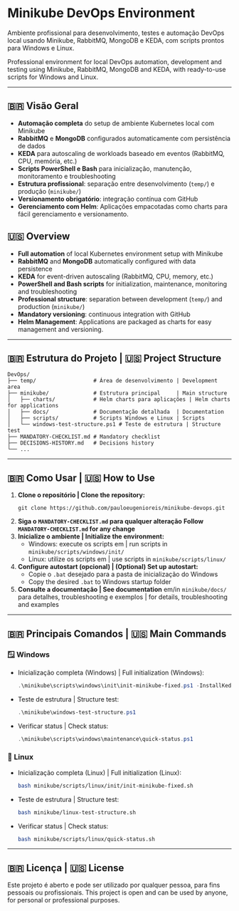 # Minikube DevOps Environment

Ambiente profissional para desenvolvimento, testes e automação DevOps local usando Minikube, RabbitMQ, MongoDB e KEDA, com scripts prontos para Windows e Linux.

Professional environment for local DevOps automation, development and testing using Minikube, RabbitMQ, MongoDB and KEDA, with ready-to-use scripts for Windows and Linux.

---

## 🇧🇷 Visão Geral
- **Automação completa** do setup de ambiente Kubernetes local com Minikube
- **RabbitMQ** e **MongoDB** configurados automaticamente com persistência de dados
- **KEDA** para autoscaling de workloads baseado em eventos (RabbitMQ, CPU, memória, etc.)
- **Scripts PowerShell e Bash** para inicialização, manutenção, monitoramento e troubleshooting
- **Estrutura profissional**: separação entre desenvolvimento (`temp/`) e produção (`minikube/`)
- **Versionamento obrigatório**: integração contínua com GitHub
- **Gerenciamento com Helm**: Aplicações empacotadas como charts para fácil gerenciamento e versionamento.

## 🇺🇸 Overview
- **Full automation** of local Kubernetes environment setup with Minikube
- **RabbitMQ** and **MongoDB** automatically configured with data persistence
- **KEDA** for event-driven autoscaling (RabbitMQ, CPU, memory, etc.)
- **PowerShell and Bash scripts** for initialization, maintenance, monitoring and troubleshooting
- **Professional structure**: separation between development (`temp/`) and production (`minikube/`)
- **Mandatory versioning**: continuous integration with GitHub
- **Helm Management**: Applications are packaged as charts for easy management and versioning.

---

## 🇧🇷 Estrutura do Projeto | 🇺🇸 Project Structure
```
DevOps/
├── temp/                  # Área de desenvolvimento | Development area
├── minikube/              # Estrutura principal     | Main structure
│   ├── charts/            # Helm charts para aplicações | Helm charts for applications
│   ├── docs/              # Documentação detalhada  | Documentation
│   ├── scripts/           # Scripts Windows e Linux | Scripts
│   └── windows-test-structure.ps1 # Teste de estrutura | Structure test
├── MANDATORY-CHECKLIST.md # Mandatory checklist
├── DECISIONS-HISTORY.md   # Decisions history
└── ...
```

---

## 🇧🇷 Como Usar | 🇺🇸 How to Use
1. **Clone o repositório | Clone the repository:**
   ```
   git clone https://github.com/pauloeugenioreis/minikube-devops.git
   ```
2. **Siga o `MANDATORY-CHECKLIST.md` para qualquer alteração**
  **Follow `MANDATORY-CHECKLIST.md` for any change**
3. **Inicialize o ambiente | Initialize the environment:**
   - Windows: execute os scripts em | run scripts in `minikube/scripts/windows/init/`
   - Linux: utilize os scripts em | use scripts in `minikube/scripts/linux/`
4. **Configure autostart (opcional) | (Optional) Set up autostart:**
   - Copie o `.bat` desejado para a pasta de inicialização do Windows
   - Copy the desired `.bat` to Windows startup folder
5. **Consulte a documentação | See documentation** em/in `minikube/docs/` para detalhes, troubleshooting e exemplos | for details, troubleshooting and examples

---


## 🇧🇷 Principais Comandos | 🇺🇸 Main Commands

### 🪟 Windows
- Inicialização completa (Windows) | Full initialization (Windows):
  ```powershell
  .\minikube\scripts\windows\init\init-minikube-fixed.ps1 -InstallKeda
  ```
- Teste de estrutura | Structure test:
  ```powershell
  .\minikube\windows-test-structure.ps1
  ```
- Verificar status | Check status:
  ```powershell
  .\minikube\scripts\windows\maintenance\quick-status.ps1
  ```

### 🐧 Linux
- Inicialização completa (Linux) | Full initialization (Linux):
  ```bash
  bash minikube/scripts/linux/init/init-minikube-fixed.sh
  ```
- Teste de estrutura | Structure test:
  ```bash
  bash minikube/linux-test-structure.sh
  ```
- Verificar status | Check status:
  ```bash
  bash minikube/scripts/linux/quick-status.sh
  ```

---

## 🇧🇷 Licença | 🇺🇸 License
Este projeto é aberto e pode ser utilizado por qualquer pessoa, para fins pessoais ou profissionais.
This project is open and can be used by anyone, for personal or professional purposes.
